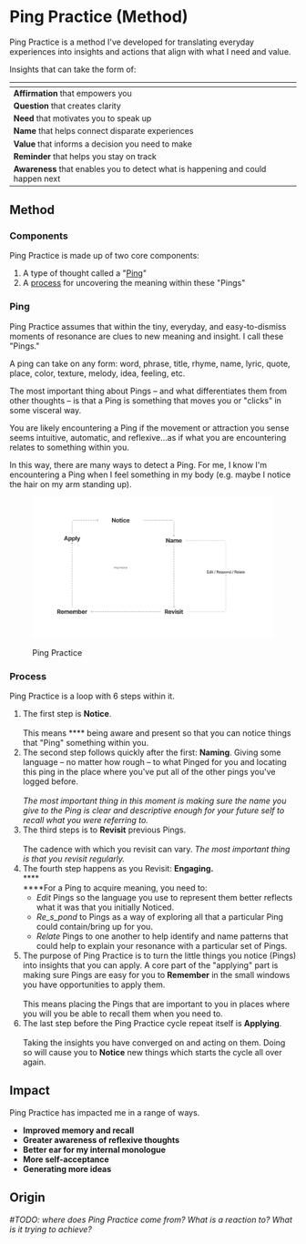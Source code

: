 # Ping Practice (Method)

Ping Practice is a method I've developed for translating everyday experiences into insights and actions that align with what I need and value.

Insights that can take the form of:

<table data-view="cards"><thead><tr><th></th><th></th><th></th></tr></thead><tbody><tr><td><strong>Affirmation</strong> that empowers you</td><td></td><td></td></tr><tr><td><strong>Question</strong> that creates clarity</td><td></td><td><p></p><p></p></td></tr><tr><td><strong>Need</strong> that motivates you to speak up</td><td></td><td></td></tr><tr><td><strong>Name</strong> that helps connect disparate experiences</td><td></td><td></td></tr><tr><td><strong>Value</strong> that informs a decision you need to make</td><td></td><td></td></tr><tr><td><strong>Reminder</strong> that helps you stay on track</td><td></td><td></td></tr><tr><td><strong>Awareness</strong> that enables you to detect what is happening and could happen next</td><td></td><td></td></tr></tbody></table>

## Method

### Components

Ping Practice is made up of two core components:

1. A type of thought called a "[Ping](ping-practice.md#ping)"
2. A [process](ping-practice.md#process) for uncovering the meaning within these "Pings"

### Ping

Ping Practice assumes that within the tiny, everyday, and easy-to-dismiss moments of resonance are clues to new meaning and insight. I call these "Pings."

A ping can take on any form: word, phrase, title, rhyme, name, lyric, quote, place, color, texture, melody, idea, feeling, etc.

The most important thing about Pings – and what differentiates them from other thoughts – is that a Ping is something that moves you or "clicks" in some visceral way.&#x20;

You are likely encountering a Ping if the movement or attraction you sense seems intuitive, automatic, and reflexive...as if what you are encountering relates to something within you.&#x20;

In this way, there are many ways to detect a Ping. For me, I know I'm encountering a Ping when I feel something in my body (e.g. maybe I notice the hair on my arm standing up).

<figure><img src=".gitbook/assets/Cards_Sketching.png" alt="A circular diagram showing Ping Practice&#x27;s steps: Name, Notice, Revisit, Edit/Respond/Relate, Remember, and Apply"><figcaption><p>Ping Practice</p></figcaption></figure>

### Process

Ping Practice is a loop with 6 steps within it.

1. The first step is **Notice**. \
   \
   This means **** being aware and present so that you can notice things that "Ping" something within you.
2. The second step follows quickly after the first: **Naming**. Giving some language – no matter how rough – to what Pinged for you and locating this ping in the place where you've put all of the other pings you've logged before.\
   \
   _The most important thing in this moment is making sure the name you give to the Ping is clear and descriptive enough for your future self to recall what you were referring to._
3. The third steps is to **Revisit** previous Pings. \
   \
   The cadence with which you revisit can vary. _The most important thing is that you revisit regularly._
4. The fourth step happens as you Revisit: **Engaging.** \
   ****\
   ****For a Ping to acquire meaning, you need to:
   * _Edit_ Pings so the language you use to represent them better reflects what it was that you initially Noticed.
   * _Re_s_pond_ to Pings as a way of exploring all that a particular Ping could contain/bring up for you.
   * _Relate_ Pings to one another to help identify and name patterns that could help to explain your resonance with a particular set of Pings.
5. The purpose of Ping Practice is to turn the little things you notice (Pings) into insights that you can apply. A core part of the "applying" part is making sure Pings are easy for you to **Remember** in the small windows you have opportunities to apply them. \
   \
   This means placing the Pings that are important to you in places where you will you be able to recall them when you need to.
6. The last step before the Ping Practice cycle repeat itself is **Applying**. \
   \
   Taking the insights you have converged on and acting on them. Doing so will cause you to **Notice** new things which starts the cycle all over again.

## Impact

Ping Practice has impacted me in a range of ways.&#x20;

* **Improved memory and recall**&#x20;
* **Greater awareness of reflexive thoughts**&#x20;
* **Better ear for my internal monologue**
* **More self-acceptance**&#x20;
* **Generating more ideas**&#x20;

## Origin

_#TODO: where does Ping Practice come from? What is a reaction to? What is it trying to achieve?_

